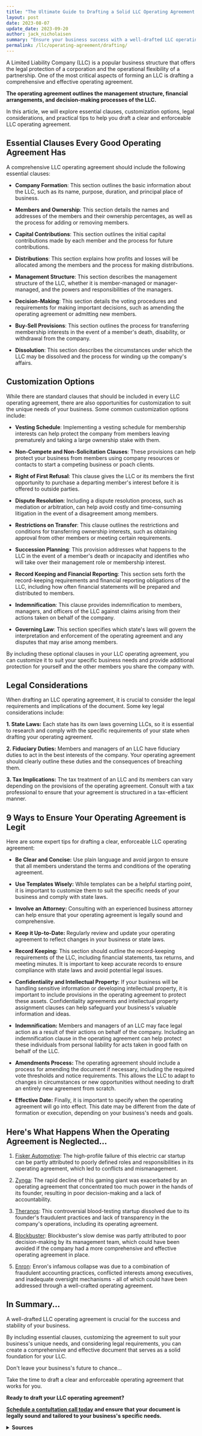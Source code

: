 ```yaml
---
title: "The Ultimate Guide to Drafting a Solid LLC Operating Agreement: Expert Tips and Best Practices"
layout: post
date: 2023-08-07
update_date: 2023-09-20
author: jack_nicholaisen
summary: "Ensure your business success with a well-drafted LLC operating agreement. Discover expert tips for an effective document. Unlock the secrets today."
permalink: /llc/operating-agreement/drafting/
---
```


A Limited Liability Company (LLC) is a popular business structure that offers the legal protection of a corporation and the operational flexibility of a partnership. One of the most critical aspects of forming an LLC is drafting a comprehensive and effective operating agreement. 

**The operating agreement outlines the management structure, financial arrangements, and decision-making processes of the LLC.**

In this article, we will explore essential clauses, customization options, legal considerations, and practical tips to help you draft a clear and enforceable LLC operating agreement.

## Essential Clauses Every Good Operating Agreement Has

A comprehensive LLC operating agreement should include the following essential clauses:

-  **Company Formation**: This section outlines the basic information about the LLC, such as its name, purpose, duration, and principal place of business.

-  **Members and Ownership**: This section details the names and addresses of the members and their ownership percentages, as well as the process for adding or removing members.

-  **Capital Contributions**: This section outlines the initial capital contributions made by each member and the process for future contributions.

-  **Distributions**: This section explains how profits and losses will be allocated among the members and the process for making distributions.

-  **Management Structure**: This section describes the management structure of the LLC, whether it is member-managed or manager-managed, and the powers and responsibilities of the managers.

-  **Decision-Making**: This section details the voting procedures and requirements for making important decisions, such as amending the operating agreement or admitting new members.

-  **Buy-Sell Provisions**: This section outlines the process for transferring membership interests in the event of a member's death, disability, or withdrawal from the company.

-  **Dissolution**: This section describes the circumstances under which the LLC may be dissolved and the process for winding up the company's affairs.

## Customization Options

While there are standard clauses that should be included in every LLC operating agreement, there are also opportunities for customization to suit the unique needs of your business. Some common customization options include:

-  **Vesting Schedule**: Implementing a vesting schedule for membership interests can help protect the company from members leaving prematurely and taking a large ownership stake with them.

-  **Non-Compete and Non-Solicitation Clauses**: These provisions can help protect your business from members using company resources or contacts to start a competing business or poach clients.

-  **Right of First Refusal**: This clause gives the LLC or its members the first opportunity to purchase a departing member's interest before it is offered to outside parties.

-  **Dispute Resolution**: Including a dispute resolution process, such as mediation or arbitration, can help avoid costly and time-consuming litigation in the event of a disagreement among members.

-  **Restrictions on Transfer**: This clause outlines the restrictions and conditions for transferring ownership interests, such as obtaining approval from other members or meeting certain requirements.

-  **Succession Planning**: This provision addresses what happens to the LLC in the event of a member's death or incapacity and identifies who will take over their management role or membership interest.

-  **Record Keeping and Financial Reporting**: This section sets forth the record-keeping requirements and financial reporting obligations of the LLC, including how often financial statements will be prepared and distributed to members.

-  **Indemnification**: This clause provides indemnification to members, managers, and officers of the LLC against claims arising from their actions taken on behalf of the company.

-  **Governing Law**: This section specifies which state's laws will govern the interpretation and enforcement of the operating agreement and any disputes that may arise among members.

By including these optional clauses in your LLC operating agreement, you can customize it to suit your specific business needs and provide additional protection for yourself and the other members you share the company with.

## Legal Considerations

When drafting an LLC operating agreement, it is crucial to consider the legal requirements and implications of the document. Some key legal considerations include:

**1.  State Laws:** Each state has its own laws governing LLCs, so it is essential to research and comply with the specific requirements of your state when drafting your operating agreement.

**2.  Fiduciary Duties:** Members and managers of an LLC have fiduciary duties to act in the best interests of the company. Your operating agreement should clearly outline these duties and the consequences of breaching them.

**3.  Tax Implications:** The tax treatment of an LLC and its members can vary depending on the provisions of the operating agreement. Consult with a tax professional to ensure that your agreement is structured in a tax-efficient manner.

## 9 Ways to Ensure Your Operating Agreement is Legit

Here are some expert tips for drafting a clear, enforceable LLC operating agreement:

-  **Be Clear and Concise:** Use plain language and avoid jargon to ensure that all members understand the terms and conditions of the operating agreement.

-  **Use Templates Wisely:** While templates can be a helpful starting point, it is important to customize them to suit the specific needs of your business and comply with state laws.

-  **Involve an Attorney:** Consulting with an experienced business attorney can help ensure that your operating agreement is legally sound and comprehensive.

-  **Keep it Up-to-Date:** Regularly review and update your operating agreement to reflect changes in your business or state laws.

-  **Record Keeping:** This section should outline the record-keeping requirements of the LLC, including financial statements, tax returns, and meeting minutes. It is important to keep accurate records to ensure compliance with state laws and avoid potential legal issues.

-  **Confidentiality and Intellectual Property:** If your business will be handling sensitive information or developing intellectual property, it is important to include provisions in the operating agreement to protect these assets. Confidentiality agreements and intellectual property assignment clauses can help safeguard your business's valuable information and ideas.

-  **Indemnification:** Members and managers of an LLC may face legal action as a result of their actions on behalf of the company. Including an indemnification clause in the operating agreement can help protect these individuals from personal liability for acts taken in good faith on behalf of the LLC.

-  **Amendments Process:** The operating agreement should include a process for amending the document if necessary, including the required vote thresholds and notice requirements. This allows the LLC to adapt to changes in circumstances or new opportunities without needing to draft an entirely new agreement from scratch.

-  **Effective Date:** Finally, it is important to specify when the operating agreement will go into effect. This date may be different from the date of formation or execution, depending on your business's needs and goals.

## Here's What Happens When the Operating Agreement is Neglected...

1.  [Fisker Automotive](https://www.forbes.com/sites/gregsatell/2013/05/27/a-look-inside-fisker-automotives-epic-failure/?sh=3d32fd1b7e30): The high-profile failure of this electric car startup can be partly attributed to poorly defined roles and responsibilities in its operating agreement, which led to conflicts and mismanagement.

2.  [Zynga](https://www.inc.com/eric-schurenberg/how-zynga-went-from-fastest-growing-to-also-ran.html): The rapid decline of this gaming giant was exacerbated by an operating agreement that concentrated too much power in the hands of its founder, resulting in poor decision-making and a lack of accountability.

3.  [Theranos](https://www.cnbc.com/2018/03/14/the-rise-and-fall-of-theranos.html): This controversial blood-testing startup dissolved due to its founder's fraudulent practices and lack of transparency in the company's operations, including its operating agreement.

4.  [Blockbuster](https://www.businessinsider.com/how-blockbuster-failed-at-failing-2015-11): Blockbuster's slow demise was partly attributed to poor decision-making by its management team, which could have been avoided if the company had a more comprehensive and effective operating agreement in place.

5.  [Enron](https://www.investopedia.com/articles/economics/09/enron-collapse.asp): Enron's infamous collapse was due to a combination of fraudulent accounting practices, conflicted interests among executives, and inadequate oversight mechanisms - all of which could have been addressed through a well-crafted operating agreement.

## In Summary...

A well-drafted LLC operating agreement is crucial for the success and stability of your business.

By including essential clauses, customizing the agreement to suit your business's unique needs, and considering legal requirements, you can create a comprehensive and effective document that serves as a solid foundation for your LLC.

Don't leave your business's future to chance...

Take the time to draft a clear and enforceable operating agreement that works for you.

**Ready to draft your LLC operating agreement?**

**[Schedule a contultation call today](https://calendly.com/businessinitiative/30-minute-consultation-call) and ensure that your document is legally sound and tailored to your business's specific needs.**

<script async data-uid="0625212ce2" src="https://adept-hustler-4565.ck.page/0625212ce2/index.js"></script>

<details>
<summary><b>Sources</b></summary>
<br>
<ul>
    <li><a href="https://www.forbes.com/sites/gregsatell/2013/05/27/a-look-inside-fisker-automotives-epic-failure/?sh=3d32fd1b7e30">Fisker Automotive's Epic Failure</a></li>
    <li><a href="https://www.inc.com/eric-schurenberg/how-zynga-went-from-fastest-growing-to-also-ran.html">How Zynga Went from Fastest Growing to Also-Ran</a></li>
</ul>
</details>

